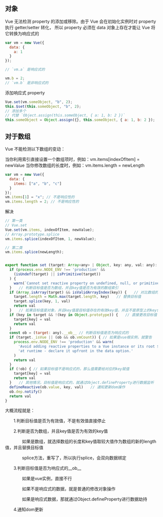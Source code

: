 ## 对象

Vue 无法检测 property 的添加或移除。由于 Vue 会在初始化实例时对 property 执行 getter/setter 转化，
所以 property 必须在 data 对象上存在才能让 Vue 将它转换为响应式的

```js
var vm = new Vue({
  data: {
    a: 1
  }
});

// `vm.a` 是响应式的

vm.b = 2;
// `vm.b` 是非响应式的
```

添加响应式 property

```js
Vue.set(vm.someObject, "b", 2);
this.$set(this.someObject, "b", 2);
// 添加多个
// 代替 `Object.assign(this.someObject, { a: 1, b: 2 })`
this.someObject = Object.assign({}, this.someObject, { a: 1, b: 2 });
```

## 对于数组

Vue 不能检测以下数组的变动：

当你利用索引直接设置一个数组项时，例如：vm.items[indexOfItem] = newValue
当你修改数组的长度时，例如：vm.items.length = newLength

```js
var vm = new Vue({
  data: {
    items: ["a", "b", "c"]
  }
});
vm.items[1] = "x"; // 不是响应性的
vm.items.length = 2; // 不是响应性的
```

解决

```js
// 第一类
// Vue.set
Vue.set(vm.items, indexOfItem, newValue);
// Array.prototype.splice
vm.items.splice(indexOfItem, 1, newValue);

// 第二类
vm.items.splice(newLength);
```


```js

export function set (target: Array<any> | Object, key: any, val: any): any {
  if (process.env.NODE_ENV !== 'production' &&
    (isUndef(target) || isPrimitive(target))
  ) {
    warn(`Cannot set reactive property on undefined, null, or primitive value: ${(target: any)}`)
  }　　// 判断目标值是否为数组，并且key值是否为有效的数组索引
  if (Array.isArray(target) && isValidArrayIndex(key)) {　　// 对比数组的key值和数组长度，取较大值设置为数组的长度
    target.length = Math.max(target.length, key)　　// 替换目标值
    target.splice(key, 1, val)
    return val
  }　　// 如果目标值是对象，并且key值是目标值存在的有效key值，并且不是原型上的key值
  if (key in target && !(key in Object.prototype)) {　　// 直接更改目标值
    target[key] = val
    return val
  }
  const ob = (target: any).__ob__ // 判断目标值是否为响应式的
  if (target._isVue || (ob && ob.vmCount)) { // 如果是vue根实例，就警告
    process.env.NODE_ENV !== 'production' && warn(
      'Avoid adding reactive properties to a Vue instance or its root $data ' +
      'at runtime - declare it upfront in the data option.'
    )
    return val
  }
  if (!ob) { // 如果目标值不是响应式的，那么值需要给对应的key赋值
    target[key] = val
    return val
  }　　// 其他情况，目标值是响应式的，就通过Object.defineProperty进行数据监听
  defineReactive(ob.value, key, val)　　// 通知更新dom操作
  ob.dep.notify()
  return val
}
```

大概流程就是：

　　1.判断目标值是否为有效值，不是有效值直接停止

　　2.判断是否为数组，并且key值是否为有效的key值

　　　　如果是数组，就选择数组的长度和key值取较大值作为数组的新的length值，并且替换目标值

　　　　splice方法，重写了，所以执行splice，会双向数据绑定

　　3.判断目标值是否为响应式的__ob__

　　　　如果是vue实例，直接不行

　　　　如果不是响应式的数据，就是普通的修改对象操作

　　　　如果是响应式数据，那就通过Object.defineProperty进行数据劫持

　　4.通知dom更新